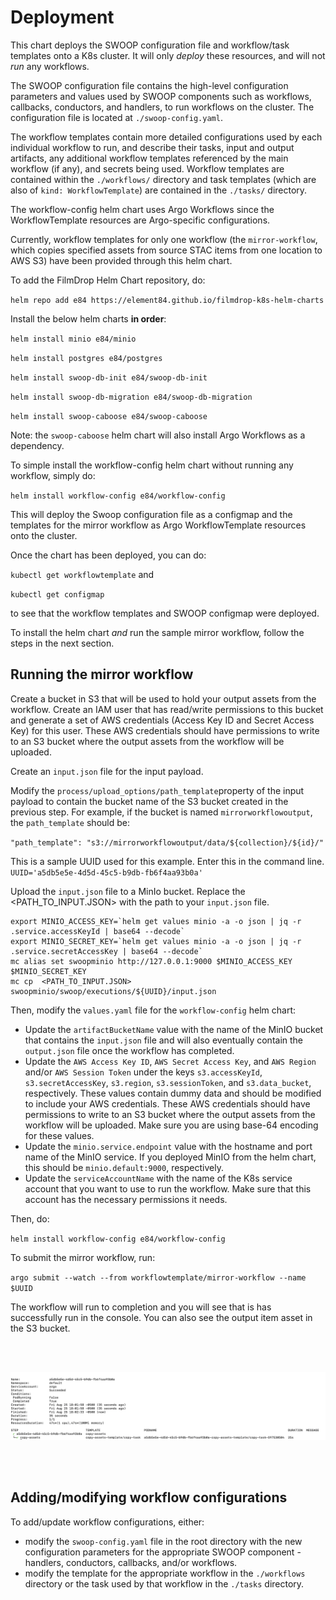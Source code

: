 # Deployment

This chart deploys the SWOOP configuration file and workflow/task templates onto a K8s cluster. It will only _deploy_ these resources, and will not _run_ any workflows.

The SWOOP configuration file contains the high-level configuration parameters and values used by SWOOP components such as workflows, callbacks, conductors, and handlers, to run workflows on the cluster. The configuration file is located at `./swoop-config.yaml`.

The workflow templates contain more detailed configurations used by each individual workflow to run, and describe their tasks, input and output artifacts, any additional workflow templates referenced by the main workflow (if any), and secrets being used. Workflow templates are contained within the `./workflows/` directory and task templates (which are also of `kind: WorkflowTemplate`) are contained in the `./tasks/` directory.

The workflow-config helm chart uses Argo Workflows since the WorkflowTemplate resources are Argo-specific configurations.

Currently, workflow templates for only one workflow (the `mirror-workflow`, which copies specified assets from source STAC items from one location to AWS S3) have been provided through this helm chart.

To add the FilmDrop Helm Chart repository, do:

`helm repo add e84 https://element84.github.io/filmdrop-k8s-helm-charts`

Install the below helm charts **in order**:

`helm install minio e84/minio`

`helm install postgres e84/postgres`

`helm install swoop-db-init e84/swoop-db-init`

`helm install swoop-db-migration e84/swoop-db-migration`

`helm install swoop-caboose e84/swoop-caboose`

Note: the `swoop-caboose` helm chart will also install Argo Workflows as a dependency.

To simple install the workflow-config helm chart without running any workflow, simply do:

`helm install workflow-config e84/workflow-config`

This will deploy the Swoop configuration file as a configmap and the templates for the mirror workflow as Argo WorkflowTemplate resources onto the cluster.

Once the chart has been deployed, you can do:

`kubectl get workflowtemplate` and

`kubectl get configmap`

to see that the workflow templates and SWOOP configmap were deployed.

To install the helm chart _and_ run the sample mirror workflow, follow the steps in the next section.

## Running the mirror workflow

Create a bucket in S3 that will be used to hold your output assets from the workflow. Create an IAM user that has read/write permissions to this bucket and generate a set of AWS credentials (Access Key ID and Secret Access Key) for this user. These AWS credentials should have permissions to write to an S3 bucket where the output assets from the workflow will be uploaded.

Create an `input.json` file for the input payload.

Modify the `process/upload_options/path_template`property of the input payload to contain the bucket name of the S3 bucket created in the previous step. For example, if the bucket is named `mirrorworkflowoutput`, the `path_template` should be:

`"path_template": "s3://mirrorworkflowoutput/data/${collection}/${id}/"`

This is a sample UUID used for this example. Enter this in the command line.
`UUID='a5db5e5e-4d5d-45c5-b9db-fb6f4aa93b0a'`

Upload the `input.json` file to a MinIo bucket. Replace the <PATH_TO_INPUT.JSON> with the path to your `input.json` file.

```
export MINIO_ACCESS_KEY=`helm get values minio -a -o json | jq -r .service.accessKeyId | base64 --decode`
export MINIO_SECRET_KEY=`helm get values minio -a -o json | jq -r .service.secretAccessKey | base64 --decode`
mc alias set swoopminio http://127.0.0.1:9000 $MINIO_ACCESS_KEY $MINIO_SECRET_KEY
mc cp  <PATH_TO_INPUT.JSON> swoopminio/swoop/executions/${UUID}/input.json
```

Then, modify the `values.yaml` file for the `workflow-config` helm chart:

- Update the `artifactBucketName` value with the name of the MinIO bucket that contains the `input.json` file and will also eventually contain the `output.json` file once the workflow has completed.
- Update the `AWS Access Key ID`, `AWS Secret Access Key`, and `AWS Region` and/or `AWS Session Token` under the keys `s3.accessKeyId`, `s3.secretAccessKey`, `s3.region`, `s3.sessionToken`, and `s3.data_bucket`, respectively. These values contain dummy data and should be modified to include your AWS credentials. These AWS credentials should have permissions to write to an S3 bucket where the output assets from the workflow will be uploaded. Make sure you are using base-64 encoding for these values.
- Update the `minio.service.endpoint` value with the hostname and port name of the MinIO service. If you deployed MinIO from the helm chart, this should be `minio.default:9000`, respectively.
- Update the `serviceAccountName` with the name of the K8s service account that you want to use to run the workflow. Make sure that this account has the necessary permissions it needs.

Then, do:

`helm install workflow-config e84/workflow-config`

To submit the mirror workflow, run:

`argo submit --watch --from workflowtemplate/mirror-workflow --name $UUID`

The workflow will run to completion and you will see that is has successfully run in the console. You can also see the output item asset in the S3 bucket.

<br></br>
<p align="center">
  <img src="../../images/mirror-workflow-output.png" alt="Mirror workflow output" width="1000">
</p>
<br></br>

## Adding/modifying workflow configurations

To add/update workflow configurations, either:

- modify the `swoop-config.yaml` file in the root directory with the new configuration parameters for the appropriate SWOOP component - handlers, conductors, callbacks, and/or workflows.
- modify the template for the appropriate workflow in the `./workflows` directory or the task used by that workflow in the `./tasks` directory.
